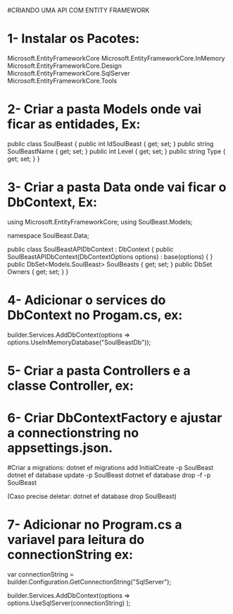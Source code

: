 #CRIANDO UMA API COM ENTITY FRAMEWORK

# 1- Instalar os Pacotes:
Microsoft.EntityFrameworkCore
Microsoft.EntityFrameworkCore.InMemory
Microsoft.EntityFrameworkCore.Design
Microsoft.EntityFrameworkCore.SqlServer
Microsoft.EntityFrameworkCore.Tools


# 2- Criar a pasta Models onde vai ficar as entidades, Ex:

public class SoulBeast
{
public int IdSoulBeast { get; set; }
public string SoulBeastName { get; set; }
public int Level { get; set; }
public string Type { get; set; }
}

# 3- Criar a pasta Data onde vai ficar o DbContext, Ex:

using Microsoft.EntityFrameworkCore;
using SoulBeast.Models;

namespace SoulBeast.Data;

public class SoulBeastAPIDbContext : DbContext
{
public SoulBeastAPIDbContext(DbContextOptions options) : base(options)
{
}
    public DbSet<Models.SoulBeast> SoulBeasts { get; set; }
    public DbSet<Owner> Owners { get; set; }
}

# 4- Adicionar o services do DbContext no Progam.cs, ex:
builder.Services.AddDbContext<SoulBeastAPIDbContext>(options => options.UseInMemoryDatabase("SoulBeastDb"));

# 5- Criar a pasta Controllers e a classe Controller, ex:



# 6- Criar DbContextFactory e ajustar a connectionstring no appsettings.json.
#Criar a migrations:
dotnet ef migrations add InitialCreate -p SoulBeast
dotnet ef database update -p SoulBeast
dotnet ef database drop -f -p SoulBeast

(Caso precise deletar: dotnet ef database drop SoulBeast)

# 7- Adicionar no Program.cs a variavel para leitura do connectionString ex:
var connectionString = builder.Configuration.GetConnectionString("SqlServer");

builder.Services.AddDbContext<SoulBeastAPIDbContext>(options =>
options.UseSqlServer(connectionString)
);
